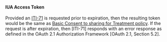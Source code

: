 #### IUA Access Token

Provided an [ITI-71](other.html#updates-to-iti-71) is requested prior to expiration, then the resulting token would be the same as [Basic Consent to sharing for Treatment policy](Consent-ex-consent-basic-treat.html#notes). If the request is after expiration, then [ITI-71] responds with an error response as defined in the OAuth 2.1 Authorization Framework [OAuth 2.1, Section 5.2].
